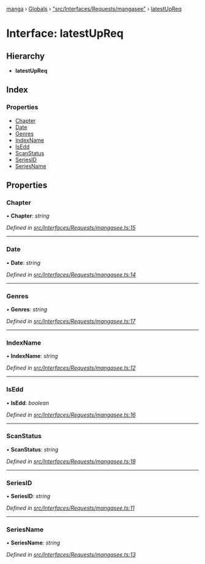 [manga](../README.md) › [Globals](../globals.md) › ["src/Interfaces/Requests/mangasee"](../modules/_src_interfaces_requests_mangasee_.md) › [latestUpReq](_src_interfaces_requests_mangasee_.latestupreq.md)

# Interface: latestUpReq

## Hierarchy

* **latestUpReq**

## Index

### Properties

* [Chapter](_src_interfaces_requests_mangasee_.latestupreq.md#chapter)
* [Date](_src_interfaces_requests_mangasee_.latestupreq.md#date)
* [Genres](_src_interfaces_requests_mangasee_.latestupreq.md#genres)
* [IndexName](_src_interfaces_requests_mangasee_.latestupreq.md#indexname)
* [IsEdd](_src_interfaces_requests_mangasee_.latestupreq.md#isedd)
* [ScanStatus](_src_interfaces_requests_mangasee_.latestupreq.md#scanstatus)
* [SeriesID](_src_interfaces_requests_mangasee_.latestupreq.md#seriesid)
* [SeriesName](_src_interfaces_requests_mangasee_.latestupreq.md#seriesname)

## Properties

###  Chapter

• **Chapter**: *string*

*Defined in [src/Interfaces/Requests/mangasee.ts:15](https://github.com/tushar1210/manga-node/blob/91f9f49/src/Interfaces/Requests/mangasee.ts#L15)*

___

###  Date

• **Date**: *string*

*Defined in [src/Interfaces/Requests/mangasee.ts:14](https://github.com/tushar1210/manga-node/blob/91f9f49/src/Interfaces/Requests/mangasee.ts#L14)*

___

###  Genres

• **Genres**: *string*

*Defined in [src/Interfaces/Requests/mangasee.ts:17](https://github.com/tushar1210/manga-node/blob/91f9f49/src/Interfaces/Requests/mangasee.ts#L17)*

___

###  IndexName

• **IndexName**: *string*

*Defined in [src/Interfaces/Requests/mangasee.ts:12](https://github.com/tushar1210/manga-node/blob/91f9f49/src/Interfaces/Requests/mangasee.ts#L12)*

___

###  IsEdd

• **IsEdd**: *boolean*

*Defined in [src/Interfaces/Requests/mangasee.ts:16](https://github.com/tushar1210/manga-node/blob/91f9f49/src/Interfaces/Requests/mangasee.ts#L16)*

___

###  ScanStatus

• **ScanStatus**: *string*

*Defined in [src/Interfaces/Requests/mangasee.ts:18](https://github.com/tushar1210/manga-node/blob/91f9f49/src/Interfaces/Requests/mangasee.ts#L18)*

___

###  SeriesID

• **SeriesID**: *string*

*Defined in [src/Interfaces/Requests/mangasee.ts:11](https://github.com/tushar1210/manga-node/blob/91f9f49/src/Interfaces/Requests/mangasee.ts#L11)*

___

###  SeriesName

• **SeriesName**: *string*

*Defined in [src/Interfaces/Requests/mangasee.ts:13](https://github.com/tushar1210/manga-node/blob/91f9f49/src/Interfaces/Requests/mangasee.ts#L13)*
